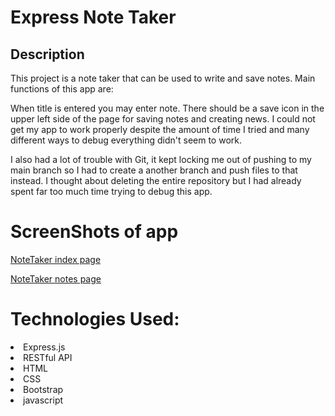 # Express Note Taker

## Description

This project is a note taker that can be used to write and save notes. 
Main functions of this app are: 

When title is entered you may enter note. There should be a save icon in the upper left side of the page for saving notes and creating news. I could not get my app to work properly despite the amount of time I tried and many different ways to debug everything didn't seem to work. 

I also had a lot of trouble with Git, it kept locking me out of pushing to my main branch so I had to create a another branch and push files to that instead. I thought about deleting the entire repository but I had already spent far too much time trying to debug this app. 

# ScreenShots of app
[NoteTaker index page](assets/NoteTaker1.png)

[NoteTaker notes page](assets/NoteTaker2.png)

# Technologies Used:
<li>Express.js</li>
<li>RESTful API</li>
<li>HTML </li>
<li> CSS</li>
<li> Bootstrap</li>
<li>javascript</li>
